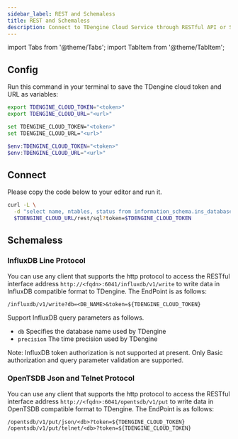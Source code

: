 ```yaml
---
sidebar_label: REST and Schemaless
title: REST and Schemaless
description: Connect to TDengine Cloud Service through RESTful API or Schemaless
---
```


<!-- exclude -->
import Tabs from '@theme/Tabs';
import TabItem from '@theme/TabItem';

<!-- exclude-end -->
## Config

Run this command in your terminal to save the TDengine cloud token and URL as variables:

<Tabs defaultValue="bash">
<TabItem value="bash" label="Bash">

```bash
export TDENGINE_CLOUD_TOKEN="<token>"
export TDENGINE_CLOUD_URL="<url>"
```

</TabItem>
<TabItem value="cmd" label="CMD">

```bash
set TDENGINE_CLOUD_TOKEN="<token>"
set TDENGINE_CLOUD_URL="<url>"
```

</TabItem>
<TabItem value="powershell" label="Powershell">

```powershell
$env:TDENGINE_CLOUD_TOKEN="<token>"
$env:TDENGINE_CLOUD_URL="<url>"
```

</TabItem>
</Tabs>

## Connect

Please copy the code below to your editor and run it.

```bash
curl -L \
  -d "select name, ntables, status from information_schema.ins_databases;" \
  $TDENGINE_CLOUD_URL/rest/sql?token=$TDENGINE_CLOUD_TOKEN
```

## Schemaless

### InfluxDB Line Protocol

You can use any client that supports the http protocol to access the RESTful interface address `http://<fqdn>:6041/influxdb/v1/write` to write data in InfluxDB compatible format to TDengine. The EndPoint is as follows:

```text
/influxdb/v1/write?db=<DB_NAME>&token=${TDENGINE_CLOUD_TOKEN}
```

Support InfluxDB query parameters as follows.

- `db` Specifies the database name used by TDengine
- `precision` The time precision used by TDengine

Note: InfluxDB token authorization is not supported at present. Only Basic authorization and query parameter validation are supported.

### OpenTSDB Json and Telnet Protocol

You can use any client that supports the http protocol to access the RESTful interface address `http://<fqdn>:6041/opentsdb/v1/put` to write data in OpenTSDB compatible format to TDengine. The EndPoint is as follows:

```text
/opentsdb/v1/put/json/<db>?token=${TDENGINE_CLOUD_TOKEN}
/opentsdb/v1/put/telnet/<db>?token=${TDENGINE_CLOUD_TOKEN}
```

